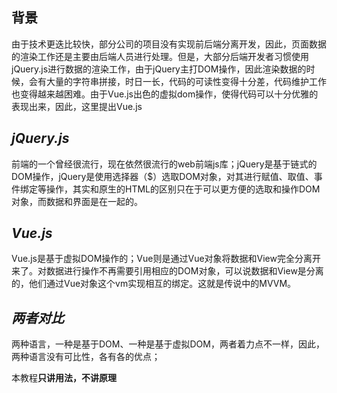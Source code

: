 ## 背景

由于技术更迭比较快，部分公司的项目没有实现前后端分离开发，因此，页面数据的渲染工作还是主要由后端人员进行处理。但是，大部分后端开发者习惯使用jQuery.js进行数据的渲染工作，由于jQuery主打DOM操作，因此渲染数据的时候，会有大量的字符串拼接，时日一长，代码的可读性变得十分差，代码维护工作也变得越来越困难。由于Vue.js出色的虚拟dom操作，使得代码可以十分优雅的表现出来，因此，这里提出Vue.js

## *jQuery.js*
前端的一个曾经很流行，现在依然很流行的web前端js库；jQuery是基于链式的DOM操作，jQuery是使用选择器（$）选取DOM对象，对其进行赋值、取值、事件绑定等操作，其实和原生的HTML的区别只在于可以更方便的选取和操作DOM对象，而数据和界面是在一起的。<br/>

## *Vue.js*
Vue.js是基于虚拟DOM操作的；Vue则是通过Vue对象将数据和View完全分离开来了。对数据进行操作不再需要引用相应的DOM对象，可以说数据和View是分离的，他们通过Vue对象这个vm实现相互的绑定。这就是传说中的MVVM。<br>

## *两者对比*
两种语言，一种是基于DOM、一种是基于虚拟DOM，两者着力点不一样，因此，两种语言没有可比性，各有各的优点；<br>


本教程**只讲用法，不讲原理**
